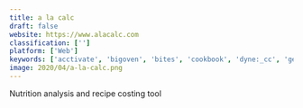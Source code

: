```yaml
---
title: a la calc
draft: false 
website: https://www.alacalc.com
classification: ['']
platform: ['Web']
keywords: ['acctivate', 'bigoven', 'bites', 'cookbook', 'dyne:_cc', 'genbook', 'labelcalc', 'menusano', 'nutraid', 'nutralysis', 'nutriadmin', 'nutritics', 'nutrition_maker', 'nutrium', 'pepperplate', 'retailcore', 'ssuite_recipe_organiser', 'simplepractice', 'system_survey_maestro', 'veggiesouls_vegan_recipes', 'bcfood']
image: 2020/04/a-la-calc.png
---
```

Nutrition analysis and recipe costing tool
